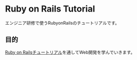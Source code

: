 # Ruby on Rails Tutorial
エンジニア研修で使うRubyonRailsのチュートリアルです。

## 目的
[Ruby on Railsチュートリアル](https://railstutorial.jp/)を通してWeb開発を学んでいきます。
